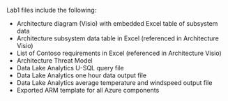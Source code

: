 Lab1 files include the following:

- Architecture diagram (Visio) with embedded Excel table of subsystem data
- Architecture subsystem data table in Excel (referenced in Architecture Visio)
- List of Contoso requirements in Excel (referenced in Architecture Visio)
- Architecture Threat Model
- Data Lake Analytics U-SQL query file
- Data Lake Analytics one hour data output file
- Data Lake Analytics average temperature and windspeed output file
- Exported ARM template for all Azure components
